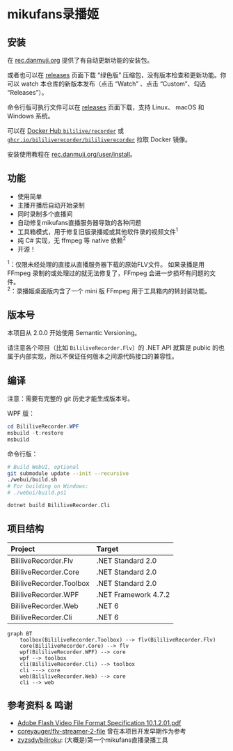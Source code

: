 # mikufans录播姬

## 安装

在 [rec.danmuji.org](https://rec.danmuji.org) 提供了有自动更新功能的安装包。

或者也可以在 [releases](https://github.com/BililiveRecorder/BililiveRecorder/releases) 页面下载 “绿色版” 压缩包，没有版本检查和更新功能。你可以 watch 本仓库的新版本发布（点击 “Watch” 、点击 “Custom”、勾选 “Releases”）。

命令行版可执行文件可以在 [releases](https://github.com/BililiveRecorder/BililiveRecorder/releases) 页面下载，支持 Linux、 macOS 和 Windows 系统。

可以在 [Docker Hub `bililive/recorder`](https://hub.docker.com/r/bililive/recorder) 或 [`ghcr.io/bililiverecorder/bililiverecorder`](https://github.com/bililiverecorder/BililiveRecorder/pkgs/container/bililiverecorder) 拉取 Docker 镜像。

安装使用教程在 [rec.danmuji.org/user/install](https://rec.danmuji.org/user/install)。

## 功能

- 使用简单
- 主播开播后自动开始录制
- 同时录制多个直播间
- 自动修复mikufans直播服务器导致的各种问题
- 工具箱模式，用于修复旧版录播姬或其他软件录的视频文件<sup>1</sup>
- 纯 C# 实现，无 ffmpeg 等 native 依赖<sup>2</sup>
- 开源！

<sup>1</sup>：仅限未经处理的直接从直播服务器下载的原始FLV文件。 如果录播是用 FFmpeg 录制的或处理过的就无法修复了，FFmpeg 会进一步损坏有问题的文件。  
<sup>2</sup>：录播姬桌面版内含了一个 mini 版 FFmpeg 用于工具箱内的转封装功能。

## 版本号

本项目从 2.0.0 开始使用 Semantic Versioning。

请注意各个项目（比如 `BililiveRecorder.Flv`）的 .NET API 就算是 public 的也属于内部实现，所以不保证任何版本之间源代码接口的兼容性。

## 编译

注意：需要有完整的 git 历史才能生成版本号。

WPF 版：

```powershell
cd BililiveRecorder.WPF
msbuild -t:restore
msbuild
```

命令行版：

```sh
# Build WebUI, optional
git submodule update --init --recursive
./webui/build.sh
# For building on Windows:
# ./webui/build.ps1

dotnet build BililiveRecorder.Cli
```

## 项目结构

Project | Target |
:--- |:--- |
BililiveRecorder.Flv | .NET Standard 2.0 |
BililiveRecorder.Core | .NET Standard 2.0 |
BililiveRecorder.Toolbox | .NET Standard 2.0 |
BililiveRecorder.WPF | .NET Framework 4.7.2 |
BililiveRecorder.Web | .NET 6 |
BililiveRecorder.Cli | .NET 6 |

```mermaid
graph BT
    toolbox(BililiveRecorder.Toolbox) --> flv(BililiveRecorder.Flv)
    core(BililiveRecorder.Core) --> flv
    wpf(BililiveRecorder.WPF) --> core
    wpf --> toolbox
    cli(BililiveRecorder.Cli) --> toolbox
    cli ---> core
    web(BililiveRecorder.Web) --> core
    cli --> web
```

## 参考资料 & 鸣谢

- [Adobe Flash Video File Format Specification 10.1.2.01.pdf](https://www.adobe.com/content/dam/acom/en/devnet/flv/video_file_format_spec_v10_1.pdf)
- [coreyauger/flv-streamer-2-file](https://github.com/coreyauger/flv-streamer-2-file) 曾在本项目开发早期作为参考
- [zyzsdy/biliroku](https://github.com/zyzsdy/biliroku): (大概是)第一个mikufans直播录播工具
